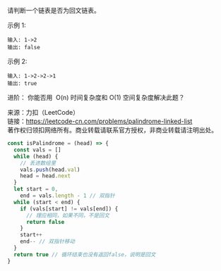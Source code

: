 请判断一个链表是否为回文链表。

示例 1:

```
输入: 1->2
输出: false
```

示例 2:

```
输入: 1->2->2->1
输出: true
```

进阶：
你能否用  O(n) 时间复杂度和 O(1) 空间复杂度解决此题？

来源：力扣（LeetCode）<br/>
链接：https://leetcode-cn.com/problems/palindrome-linked-list<br/>
著作权归领扣网络所有。商业转载请联系官方授权，非商业转载请注明出处。

```js
const isPalindrome = (head) => {
  const vals = []
  while (head) {
    // 丢进数组里
    vals.push(head.val)
    head = head.next
  }
  let start = 0,
    end = vals.length - 1 // 双指针
  while (start < end) {
    if (vals[start] != vals[end]) {
      // 理应相同，如果不同，不是回文
      return false
    }
    start++
    end-- // 双指针移动
  }
  return true // 循环结束也没有返回false，说明是回文
}
```
